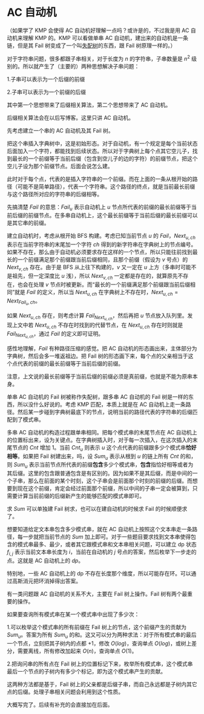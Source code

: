 # AC 自动机

（如果学了 KMP 会使得 AC 自动机好理解一点吗？或许是的，不过我是用 AC 自动机来理解 KMP 的。KMP 可以看做单串 AC 自动机，建出来的自动机是一条链，但是其 Fail 树变成了一个叫[失配树](https://www.luogu.com.cn/problem/P5829)的东西，跟 Fail 树原理一样的。）

对于字符串问题，很多都跟子串相关，对于长度为 $n$ 的字符串，子串数量是 $n^2$ 级别的。所以就产生了（主要的）两种思想解决子串问题：

1.子串可以表示为一个后缀的前缀

2.子串可以表示为一个前缀的后缀

其中第一个思想带来了后缀相关算法，第二个思想带来了 AC 自动机。

后缀相关算法会在以后写博客。这里只讲 AC 自动机。

先考虑建立一个串的 AC 自动机及其 Fail 树。

把这个串插入字典树中，这是初始形态。对于自动机，有一个规定是每个当前状态后面加入一个字符，都能找到后续状态。所以对于字典树上每个点其它空儿子，找到最长的一个前缀等于当前后缀（包含到空儿子的边的字符）的前缀节点，把这个空儿子设为那个前缀节点。后面会说怎么建。

此时对于每个点，代表的是插入字符串的一个前缀。而在上面的一条从根开始的路径（可能不是简单路径），代表一个字符串。这个路径的终点，就是当前最长前缀与这个路径所对应的字符串的后缀相等。

先搞清楚 $Fail$ 的意思：$Fail_u$ 表示自动机上 $u$ 节点所代表的前缀的最长前缀等于当前后缀的前缀节点。在多串自动机上，这个最长前缀等于当前后缀的最长前缀可以是其它串的前缀。

建立自动机时，考虑从根开始 BFS 构建。考虑已知当前节点 $u$ 的 $Fail$，$Next_{u,ch}$ 表示在当前字符串的末尾加一个字符 $ch$ 得到的新字符串在字典树上的节点编号。如果不存在，那么由于自动机必须要求存在这样的一个节点，所以只能往前找到最长的一个前缀满足那个前缀跟当前后缀相同，且那个前缀（假设为 $v$ 号点）的 $Next_{v,ch}$ 存在。由于是 BFS 从上往下构建的，$v$ 又一定在 $u$ 上方（多串时可能不是祖先，但一定深度比 $u$ 浅），所以 $Next_{v,ch}$ 一定都是存在的，就算原先不存在，也会在处理 $v$ 节点时被更新。而“最长的一个前缀满足那个前缀跟当前后缀相同”就是 $Fail$ 的定义，所以当 $Next_{u,ch}$ 在字典树上不存在时，$Next_{u,ch}=Next_{Fail_u,ch}$。

如果 $Next_{u,ch}$ 存在，则考虑计算 $Fail_{Next_{u,ch}}$，然后再把 $u$ 节点放入队列里。发现上文中若 $Next_{u,ch}$ 不存在时找到的代替节点，在 $Next_{u,ch}$ 存在时则就是 $Fail_{Next_{u,ch}}$，通过 $Fail$ 的定义即可证明。

感性地理解，$Fail$ 有种路径压缩的感觉。把 AC 自动机的形态画出来，主体部分为字典树，然后会多一堆返祖边。把 Fail 树的形态画下来，每个点的父亲相当于这个点代表的前缀的最长前缀等于当前后缀的前缀。

注意，上文说的最长前缀等于当前后缀的前缀必须是真前缀，也就是不能为原串本身。

单串 AC 自动机的 Fail 树被称作失配树，跟多串 AC 自动机的 Fail 树是一样的东西，所以没什么好说的。考虑 KMP 匹配，本质上就是在 AC 自动机上走一条路径。然后某一步碰到字典树最底下的节点，说明当前的路径代表的字符串的后缀匹配到了模式串。

多串 AC 自动机的构造过程跟单串相同。把每个模式串的末尾节点在 AC 自动机上的位置标出来，设为关键点。在字典树插入时，对于每一次插入，在这次插入的末尾节点的 $Cnt$ 增加 $1$。当前 $Cnt_u$ 则表示 $u$ 这个点代表的前缀跟多少个模式串**恰好相等**。如果把 Fail 树建出来，吗，设 $Sum_u$ 表示从根到 $u$ 的链上所有 $Cnt$ 的和，则 $Sum_u$ 表示当前节点所代表的前缀**包含**多少个模式串，**包含**指恰好相等或者为其后缀。这里的包含跟普通包含是有区别的。因为如果不是其后缀，而是中间的一个子串，那么在前面的某个时刻，这个子串会是前面那个时刻的前缀的后缀。而想要到现在这个前缀，肯定会经过前面那个前缀，所以中间的子串一定会被算到，只需要计算当前前缀的后缀新产生的能够匹配的模式串即可。

求 $Sum$ 可以单独建 Fail 树求，也可以在建自动机的时候求 Fail 的时候顺便求了。

想要知道给定文本串包含多少模式串，就在 AC 自动机上按照这个文本串走一条路径，每一步就把当前节点的 $Sum$ 加上即可。对于一些题目要求找到文本串使得包含的模式串最多、最少，或者其它跟模式串和文本串相关问题，可以建立 dp 状态 $f_{i,j}$ 表示当前文本串长度为 $i$，当前在自动机的 $j$ 号点的答案，然后枚举下一步走的点。这就是 AC 自动机上的 $dp$。

特别地，一些 AC 自动机上的 dp 不存在长度那个维度，所以可能存在环。可以通过高斯消元把环消掉得出答案。

有一类问题跟 AC 自动机的关系不大，主要在 Fail 树上操作。Fail 树有两个最重要的操作。

如果要查询所有模式串在某一个模式串中出现了多少次：

1.可以枚举这个模式串的所有前缀在 Fail 树上的节点，这个前缀产生的贡献为 $Sum_u$。答案为所有 $Sum_u$ 的和。这又可以分为两种求法：对于所有模式串的最后一个节点，立刻把其子树内的点都 $+1$，修改 $O(log)$，查询单点 $O(log)$，或树上差分，需要离线，所有修改加起来 $O(n)$，查询单点 $O(1)$。

2.把询问串的所有点在 Fail 树上的位置标记下来，枚举所有模式串，这个模式串最后一个节点的子树内有多少个标记，即为这个模式串产生的贡献。

这两种方法都是基于，Fail 树上的父亲都是后缀子串，而自己永远都是子树内其它点的后缀。处理子串相关问题会利用到这个性质。

大概写完了。后续有补充的会直接加在后面。
